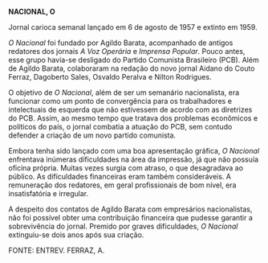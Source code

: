 **NACIONAL, O**

Jornal carioca semanal lançado em 6 de agosto de 1957 e extinto em 1959.

*O Nacional* foi fundado por Agildo Barata, acompanhado de antigos
redatores dos jornais *A Voz Operária* e *Imprensa Popular*. Pouco
antes, esse grupo havia-se desligado do Partido Comunista Brasileiro
(PCB). Além de Agildo Barata, colaboraram na redação do novo jornal
Aidano do Couto Ferraz, Dagoberto Sales, Osvaldo Peralva e Nílton
Rodrigues.

O objetivo de *O Nacional*, além de ser um semanário nacionalista, era
funcionar como um ponto de convergência para os trabalhadores e
intelectuais de esquerda que não estivessem de acordo com as diretrizes
do PCB. Assim, ao mesmo tempo que tratava dos problemas econômicos e
políticos do país, o jornal combatia a atuação do PCB, sem contudo
defender a criação de um novo partido comunista.

Embora tenha sido lançado com uma boa apresentação gráfica, *O Nacional*
enfrentava inúmeras dificuldades na área da impressão, já que não
possuía oficina própria. Muitas vezes surgia com atraso, o que
desagradava ao público. As dificuldades financeiras eram também
consideráveis. A remuneração dos redatores, em geral profissionais de
bom nível, era insatisfatória e irregular.

A despeito dos contatos de Agildo Barata com empresários nacionalistas,
não foi possível obter uma contribuição financeira que pudesse garantir
a sobrevivência do jornal. Premido por graves dificuldades, *O Nacional*
extinguiu-se dois anos após sua criação.

FONTE: ENTREV. FERRAZ, A.
